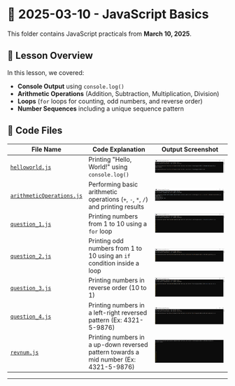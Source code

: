 # 📅 2025-03-10 - JavaScript Basics

This folder contains JavaScript practicals from **March 10, 2025**.

## 📜 Lesson Overview  
In this lesson, we covered:
- **Console Output** using `console.log()`
- **Arithmetic Operations** (Addition, Subtraction, Multiplication, Division)
- **Loops** (`for` loops for counting, odd numbers, and reverse order)
- **Number Sequences** including a unique sequence pattern

## 📂 Code Files

| File Name   | Code Explanation | Output Screenshot |
|------------|-----------------|------------------|
| [`helloworld.js`](./Codes/helloworld.js) | Printing "Hello, World!" using `console.log()` | ![Hello World](./Outputs/helloworld.png) |
| [`arithmeticOperations.js`](./Codes/arithmeticOperations.js) | Performing basic arithmetic operations (`+`, `-`, `*`, `/`) and printing results | ![Arithmetic](./Outputs/arithmeticOperations.png) |
| [`question_1.js`](./Codes/question_1.js) | Printing numbers from 1 to 10 using a `for` loop | ![Counting](./Outputs/question_1.png) |
| [`question_2.js`](./Codes/question_2.js) | Printing odd numbers from 1 to 10 using an `if` condition inside a loop | ![Odd Numbers](./Outputs/question_2.png) |
| [`question_3.js`](./Codes/question_3.js) | Printing numbers in reverse order (10 to 1) | ![Reverse Order](./Outputs/question_3.png) |
| [`question_4.js`](./Codes/question_4.js) | Printing numbers in a left-right reversed pattern (Ex: 4321-5-9876) | ![Special Pattern](./Outputs/question_4.png) |
| [`revnum.js`](./Codes/revnum.js) | Printing numbers in a up-down reversed pattern towards a mid number (Ex: 4321-5-9876) | ![Special Pattern](./Outputs/revnum.png) |

---


